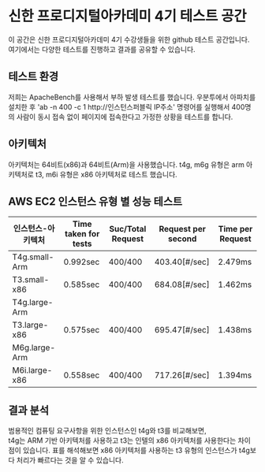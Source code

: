 # 신한 프로디지털아카데미 4기 테스트 공간

이 공간은 신한 프로디지털아카데미 4기 수강생들을 위한 github 테스트 공간입니다. 여기에서는 다양한 테스트를 진행하고 결과를 공유할 수 있습니다.

## 테스트 환경
저희는 ApacheBench를 사용해서 부하 발생 테스트를 했습니다.
우분투에서 아파치를 설치한 후 'ab -n 400 -c 1 http://인스턴스퍼블릭 IP주소' 명령어를 실행해서 400명의 사람이 동시 접속 없이 페이지에 접속한다고 가정한 상황을 테스트를 합니다. 

## 아키텍처
아키텍처는 64비트(x86)과 64비트(Arm)을 사용했습니다.
t4g, m6g 유형은 arm 아키텍처로 t3, m6i 유형은 x86 아키텍처로 테스트 했습니다. 

## AWS EC2 인스턴스 유형 별 성능 테스트 

| 인스턴스-아키텍처 | Time taken for tests | Suc/Total Request | Request per second | Time per Request |  
|---|---|---|---|---|
| T4g.small-Arm | 0.992sec | 400/400 | 403.40[#/sec] | 2.479ms | 
| T3.small-x86 | 0.585sec | 400/400 | 684.08[#/sec] | 1.462ms |
| T4g.large-Arm |  |  |  |  |
| T3.large-x86 | 0.575sec | 400/400 | 695.47[#/sec] | 1.438ms |
| M6g.large-Arm |  |  |  |  |
| M6i.large-x86 | 0.558sec | 400/400 | 717.26[#/sec] | 1.394ms |

## 결과 분석
범용적인 컴퓨팅 요구사항을 위한 인스턴스인 t4g와 t3를 비교해보면,  
t4g는 ARM 기반 아키텍처를 사용하고 t3는 인텔의 x86 아키텍처를 사용한다는 차이점이 있습니다. 
표를 해석해보면 x86 아키텍처를 사용하는 t3 유형의 인스턴스가 t4g보다 처리가 빠르다는 것을 알 수 있습니다.
